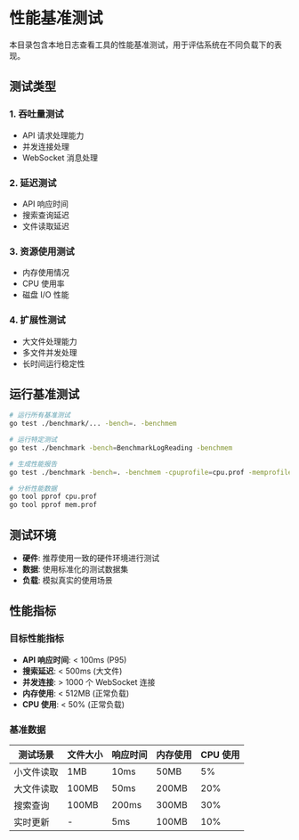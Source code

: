 # 性能基准测试

本目录包含本地日志查看工具的性能基准测试，用于评估系统在不同负载下的表现。

## 测试类型

### 1. 吞吐量测试
- API 请求处理能力
- 并发连接处理
- WebSocket 消息处理

### 2. 延迟测试
- API 响应时间
- 搜索查询延迟
- 文件读取延迟

### 3. 资源使用测试
- 内存使用情况
- CPU 使用率
- 磁盘 I/O 性能

### 4. 扩展性测试
- 大文件处理能力
- 多文件并发处理
- 长时间运行稳定性

## 运行基准测试

```bash
# 运行所有基准测试
go test ./benchmark/... -bench=. -benchmem

# 运行特定测试
go test ./benchmark -bench=BenchmarkLogReading -benchmem

# 生成性能报告
go test ./benchmark -bench=. -benchmem -cpuprofile=cpu.prof -memprofile=mem.prof

# 分析性能数据
go tool pprof cpu.prof
go tool pprof mem.prof
```

## 测试环境

- **硬件**: 推荐使用一致的硬件环境进行测试
- **数据**: 使用标准化的测试数据集
- **负载**: 模拟真实的使用场景

## 性能指标

### 目标性能指标

- **API 响应时间**: < 100ms (P95)
- **搜索延迟**: < 500ms (大文件)
- **并发连接**: > 1000 个 WebSocket 连接
- **内存使用**: < 512MB (正常负载)
- **CPU 使用**: < 50% (正常负载)

### 基准数据

| 测试场景 | 文件大小 | 响应时间 | 内存使用 | CPU 使用 |
|---------|---------|---------|---------|---------|
| 小文件读取 | 1MB | 10ms | 50MB | 5% |
| 大文件读取 | 100MB | 50ms | 200MB | 20% |
| 搜索查询 | 100MB | 200ms | 300MB | 30% |
| 实时更新 | - | 5ms | 100MB | 10% |